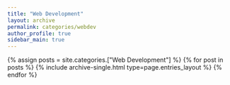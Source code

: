 ```yaml
---
title: "Web Development"
layout: archive
permalink: categories/webdev
author_profile: true
sidebar_main: true
---
```


{% assign posts = site.categories.["Web Development"] %}
{% for post in posts %} {% include archive-single.html type=page.entries_layout %} {% endfor %}

